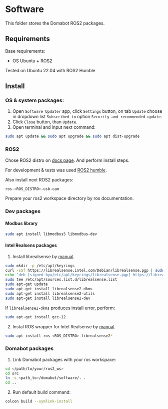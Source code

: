 # Software

This folder stores the Domabot ROS2 packages.

## Requirements

Base requirements:
- OS Ubuntu + ROS2

Tested on Ubuntu 22.04 with ROS2 Humble

## Install

### OS & system packages:
1. Open `Software Updater` app, click `Settings` button, on tab `Update` choose in dropdown list `Subscribed to` option `Security and recommended update`.
2. Click `Close` button, than `Update`.
3. Open terminal and input next command:
```bash
sudo apt update && sudo apt upgrade && sudo apt dist-upgrade
```

### ROS2

Chose ROS2 distro on [docs page](https://docs.ros.org/).
And perform install steps.

For development & tests was used [ROS2 humble](https://docs.ros.org/en/humble/).

Also install next ROS2 packages:
```bash
ros-<ROS_DISTRO>-usb-cam
```

Prepare your ros2 workspace directory by ros documentation.

### Dev packages

#### Modbus library

```bash
sudo apt install libmodbus5 libmodbus-dev
```

#### Intel Realsens packages

1. Install librealsense by [manual](https://github.com/IntelRealSense/librealsense/blob/master/doc/distribution_linux.md#installing-the-packages).

```bash
sudo mkdir -p /etc/apt/keyrings
curl -sSf https://librealsense.intel.com/Debian/librealsense.pgp | sudo tee /etc/apt/keyrings/librealsense.pgp > /dev/null
echo "deb [signed-by=/etc/apt/keyrings/librealsense.pgp] https://librealsense.intel.com/Debian/apt-repo `lsb_release -cs` main" | \
sudo tee /etc/apt/sources.list.d/librealsense.list
sudo apt-get update
sudo apt-get install librealsense2-dkms
sudo apt-get install librealsense2-utils
sudo apt-get install librealsense2-dev
```

If `librealsense2-dkms` produces install error, perform:
```bash
sudo apt-get install gcc-12
```

2. Instal ROS wrapper for Intel Realsense by [manual](https://github.com/IntelRealSense/realsense-ros?tab=readme-ov-file#installation-on-ubuntu).
```bash
sudo apt install ros-<ROS_DISTRO>-librealsense2*
```

### Domabot packages

1. Link Domabot packages with your ros workspace:

```bash
cd </path/to/your/ros2_ws>
cd src
ln -s <path_to>/domabot/software/. .
cd ..
```

2. Run default build command:

```bash
colcon build --symlink-install
```
